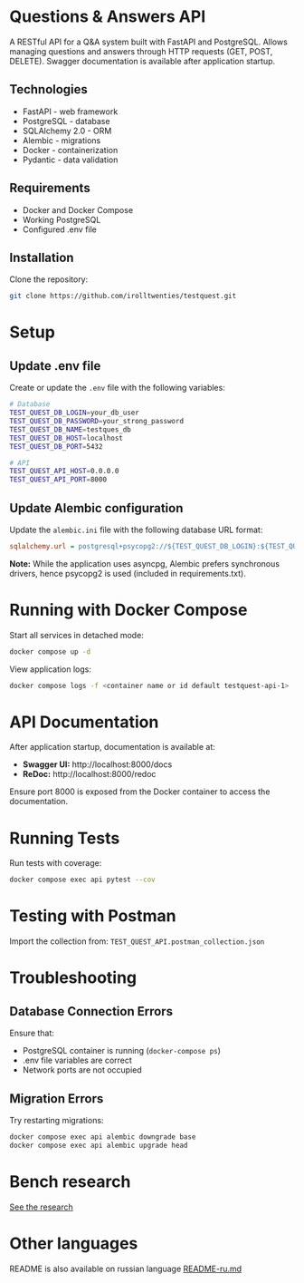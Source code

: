 # Questions & Answers API

A RESTful API for a Q&A system built with FastAPI and PostgreSQL.
Allows managing questions and answers through HTTP requests (GET, POST, DELETE).
Swagger documentation is available after application startup.

## Technologies

- FastAPI - web framework
- PostgreSQL - database
- SQLAlchemy 2.0 - ORM
- Alembic - migrations
- Docker - containerization
- Pydantic - data validation

## Requirements

- Docker and Docker Compose
- Working PostgreSQL
- Configured .env file

## Installation

Clone the repository:
```bash
git clone https://github.com/irolltwenties/testquest.git
```

# Setup

## Update .env file

Create or update the `.env` file with the following variables:
```bash
# Database
TEST_QUEST_DB_LOGIN=your_db_user
TEST_QUEST_DB_PASSWORD=your_strong_password
TEST_QUEST_DB_NAME=testques_db
TEST_QUEST_DB_HOST=localhost
TEST_QUEST_DB_PORT=5432

# API
TEST_QUEST_API_HOST=0.0.0.0
TEST_QUEST_API_PORT=8000
```
## Update Alembic configuration

Update the `alembic.ini` file with the following database URL format:
```ini
sqlalchemy.url = postgresql+psycopg2://${TEST_QUEST_DB_LOGIN}:${TEST_QUEST_DB_PASSWORD}@${TEST_QUEST_DB_HOST}:${TEST_QUEST_DB_PORT}/${TEST_QUEST_DB_NAME}
```
**Note:** While the application uses asyncpg, Alembic prefers synchronous drivers, hence psycopg2 is used (included in requirements.txt).

# Running with Docker Compose

Start all services in detached mode:
```bash
docker compose up -d
```
View application logs:
```bash
docker compose logs -f <container name or id default testquest-api-1>
```
# API Documentation

After application startup, documentation is available at:

- **Swagger UI:** http://localhost:8000/docs
- **ReDoc:** http://localhost:8000/redoc

Ensure port 8000 is exposed from the Docker container to access the documentation.

# Running Tests

Run tests with coverage:
```bash
docker compose exec api pytest --cov
```
# Testing with Postman

Import the collection from: `TEST_QUEST_API.postman_collection.json`

# Troubleshooting

## Database Connection Errors

Ensure that:
- PostgreSQL container is running (`docker-compose ps`)
- .env file variables are correct
- Network ports are not occupied

## Migration Errors

Try restarting migrations:
```bash
docker compose exec api alembic downgrade base
docker compose exec api alembic upgrade head
```

# Bench research
[See the research](doc/BENCH.md)

# Other languages
README is also available on russian language
[README-ru.md](README-ru.md)